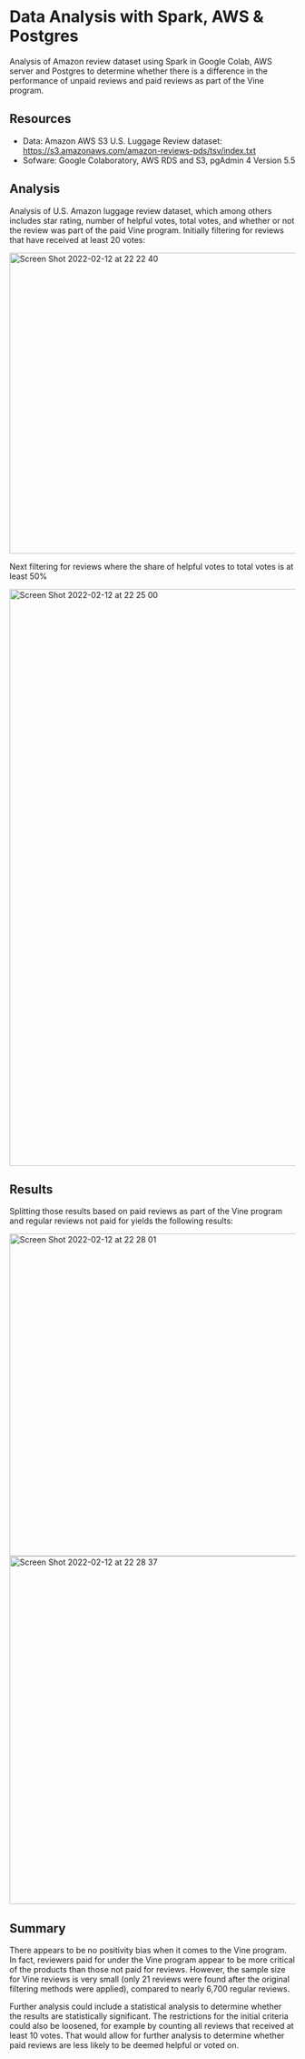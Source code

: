 # Data Analysis with Spark, AWS & Postgres
Analysis of Amazon review dataset using Spark in Google Colab, AWS server and Postgres to determine whether there is a difference in the performance of unpaid reviews and paid reviews as part of the Vine program.

## Resources
- Data: Amazon AWS S3 U.S. Luggage Review dataset: https://s3.amazonaws.com/amazon-reviews-pds/tsv/index.txt
- Sofware: Google Colaboratory, AWS RDS and S3, pgAdmin 4 Version 5.5

## Analysis
Analysis of U.S. Amazon luggage review dataset, which among others includes star rating, number of helpful votes, total votes, and whether or not the review was part of the paid Vine program. Initially filtering for reviews that have received at least 20 votes:

<img width="529" alt="Screen Shot 2022-02-12 at 22 22 40" src="https://user-images.githubusercontent.com/90064437/153738501-18b3af3d-11b6-4499-87e1-359ed9ac6768.png">

Next filtering for reviews where the share of helpful votes to total votes is at least 50%

<img width="1014" alt="Screen Shot 2022-02-12 at 22 25 00" src="https://user-images.githubusercontent.com/90064437/153738570-92ce96b0-7d13-4ab4-9c2e-87fa49900fcf.png">


## Results
Splitting those results based on paid reviews as part of the Vine program and regular reviews not paid for yields the following results:

<img width="567" alt="Screen Shot 2022-02-12 at 22 28 01" src="https://user-images.githubusercontent.com/90064437/153738618-1f9262eb-701c-4436-864c-855f607c91ae.png">

<img width="612" alt="Screen Shot 2022-02-12 at 22 28 37" src="https://user-images.githubusercontent.com/90064437/153738635-5170e710-3a66-4263-a23d-ec6f0e6c1e47.png">

## Summary
There appears to be no positivity bias when it comes to the Vine program. In fact, reviewers paid for under the Vine program appear to be more critical of the products than those not paid for reviews. However, the sample size for Vine reviews is very small (only 21 reviews were found after the original filtering methods were applied), compared to nearly 6,700 regular reviews.

Further analysis could include a statistical analysis to determine whether the results are statistically significant. The restrictions for the initial criteria could also be loosened, for example by counting all reviews that received at least 10 votes. That would allow for further analysis to determine whether paid reviews are less likely to be deemed helpful or voted on.

